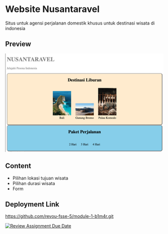 # Website Nusantaravel

Situs untuk agensi perjalanan domestik khusus untuk destinasi wisata di indonesia

## Preview

![situs nusantaravel](<Screenshot 2024-06-14 at 21.24.26.png>)

## Content

- Pilihan lokasi tujuan wisata
- Pilihan durasi wisata
- Form

## Deployment Link

https://github.com/revou-fsse-5/module-1-b1m4r.git

[![Review Assignment Due Date](https://classroom.github.com/assets/deadline-readme-button-22041afd0340ce965d47ae6ef1cefeee28c7c493a6346c4f15d667ab976d596c.svg)](https://classroom.github.com/a/_rEaNyCz)
